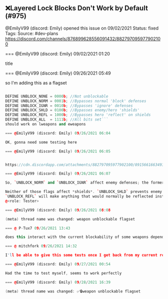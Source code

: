 ## ❌Layered Lock Blocks Don't Work by Default (#975)
@EmilyV99 (discord: Emily) opened this issue on 09/02/2021
Status: fixed
Tags: 
Source: #dev-plans https://discord.com/channels/876899628556091432/882797095977902100


=== @EmilyV99 (discord: Emily) 09/02/2021 01:20

title

=== @EmilyV99 (discord: Emily) 09/26/2021 05:49

so
I'm adding this as a flagset
```cpp

DEFINE UNBLOCK_NONE = 0000b; //Not unblockable
DEFINE UNBLOCK_NORM = 0001b; //Bypasses normal 'block' defenses
DEFINE UNBLOCK_IGNR = 0010b; //Bypasses 'ignore' defenses
DEFINE UNBLOCK_SHLD = 0100b; //Bypasses enemy/hero 'shields'
DEFINE UNBLOCK_REFL = 1000b; //Bypasses hero 'reflect' on shields
DEFINE UNBLOCK_ALL  = 1111b; //All bits set```
should work on lweapons and eweapons

=== @EmilyV99 (discord: Emily) 09/26/2021 06:04

OK, gonna need some testing here

=== @EmilyV99 (discord: Emily) 09/26/2021 06:05


https://cdn.discordapp.com/attachments/882797095977902100/891566166349316106/2.55_testbuild.zip?ex=65e41332&is=65d19e32&hm=831b6853f9a9785a46cb1684d00ee436a34025e0ace63e0f244735446847bdb0&

=== @EmilyV99 (discord: Emily) 09/26/2021 06:07

So, `UNBLOCK_NORM` and `UNBLOCK_IGNR` affect enemy defenses; the former affecting `Block` defenses, the latter affecting `Ignore` defenses. These will treat any defenses as though the `Block` or `Ignore` condition does not exist; so `Stun or Block` becomes `Stun`, while `Block` becomes `(None)`.

Neither of those flags affect *shields*. `UNBLOCK_SHLD` prevents enemy or link shields from blocking projectiles; but does not stop link's shield from *reflecting* things.
`UNBLOCK_REFL` will make anything that would normally be reflected instead be blocked by the shield. If both flags are on, it will not be able to be blocked or reflected.
@<role: Tester>

=== @EmilyV99 (discord: Emily) 09/26/2021 08:08

(meta) thread name was changed: weapon unblockable flagset

=== @ P-Tux7 09/26/2021 13:43

does this interact with the current blockability of some weapons depending on enemy class such as the z1 bosses? (and in gohma/gleeok's case, shot type: breath)

=== @ mitchfork 09/26/2021 14:32

I'll be able to give this some tests once I get back from my current round of work tripping

=== @EmilyV99 (discord: Emily) 09/27/2021 00:54

Had the time to test myself, seems to work perfectly

=== @EmilyV99 (discord: Emily) 09/28/2021 16:39

(meta) thread name was changed: ✅🔒weapon unblockable flagset

